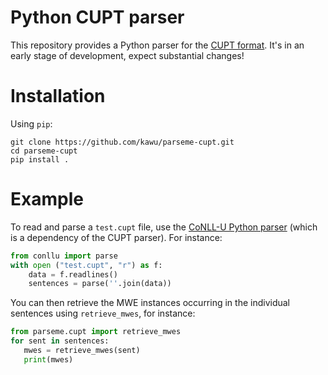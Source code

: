 # Python CUPT parser

This repository provides a Python parser for the [CUPT format][cupt].  It's in
an early stage of development, expect substantial changes!

# Installation

Using `pip`:

    git clone https://github.com/kawu/parseme-cupt.git
    cd parseme-cupt
    pip install .

# Example

To read and parse a `test.cupt` file, use the [CoNLL-U Python parser][conllu]
(which is a dependency of the CUPT parser).  For instance:
```python
from conllu import parse
with open ("test.cupt", "r") as f:
    data = f.readlines()
    sentences = parse(''.join(data))
```
You can then retrieve the MWE instances occurring in the individual sentences
using `retrieve_mwes`, for instance:
```python
from parseme.cupt import retrieve_mwes
for sent in sentences:
   mwes = retrieve_mwes(sent)
   print(mwes)
```


[cupt]: http://multiword.sourceforge.net/cupt-format "CUPT format"
[conllu]: https://pypi.org/project/conllu/ "Python CoNLL-U parser"
